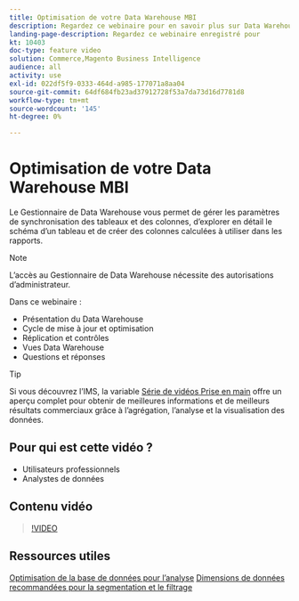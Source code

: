 ```yaml
---
title: Optimisation de votre Data Warehouse MBI
description: Regardez ce webinaire pour en savoir plus sur Data Warehouse Manager.
landing-page-description: Regardez ce webinaire enregistré pour
kt: 10403
doc-type: feature video
solution: Commerce,Magento Business Intelligence
audience: all
activity: use
exl-id: 022df5f9-0333-464d-a985-177071a8aa04
source-git-commit: 64df684fb23ad37912728f53a7da73d16d7781d8
workflow-type: tm+mt
source-wordcount: '145'
ht-degree: 0%

---
```


# Optimisation de votre Data Warehouse MBI

Le Gestionnaire de Data Warehouse vous permet de gérer les paramètres de synchronisation des tableaux et des colonnes, d’explorer en détail le schéma d’un tableau et de créer des colonnes calculées à utiliser dans les rapports.

>[!NOTE]
>
>L’accès au Gestionnaire de Data Warehouse nécessite des autorisations d’administrateur.

Dans ce webinaire :

- Présentation du Data Warehouse
- Cycle de mise à jour et optimisation
- Réplication et contrôles
- Vues Data Warehouse
- Questions et réponses

>[!TIP]
>
>Si vous découvrez l’IMS, la variable [Série de vidéos Prise en main](./../1-overview.md) offre un aperçu complet pour obtenir de meilleures informations et de meilleurs résultats commerciaux grâce à l’agrégation, l’analyse et la visualisation des données.

## Pour qui est cette vidéo ?

- Utilisateurs professionnels
- Analystes de données

## Contenu vidéo

>[!VIDEO](https://video.tv.adobe.com/v/342408?quality=12&learn=on)

## Ressources utiles

[Optimisation de la base de données pour l’analyse](https://docs.magento.com/mbi/best-practices/opt-db-analysis.html)
[Dimensions de données recommandées pour la segmentation et le filtrage](https://docs.magento.com/mbi/best-practices/segment-filter.html)
